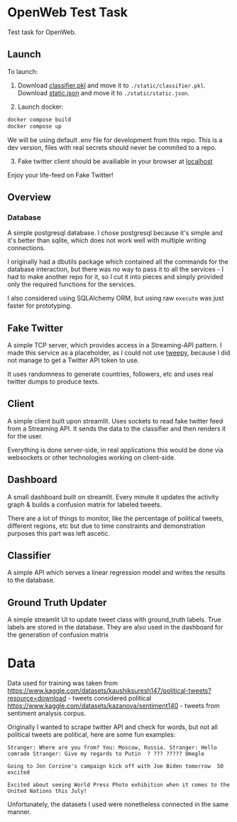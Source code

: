 # OpenWeb Test Task
Test task for OpenWeb.

## Launch
To launch:
1. Download [classifier.pkl](https://drive.google.com/file/d/1YDIzoUq0pnXmR0ybFnZbbB-qodS3B1tc/view?usp=sharing) and move it to `./static/classifier.pkl`. Download [static.json](https://drive.google.com/file/d/10vbUnZpvBnJXzDMv9cw7YILi4_qpyNaW/view?usp=sharing) and move it to `./static/static.json`.

2. Launch docker:
```bash
docker compose build
docker compose up
```
We will be using default .env file for development from this repo. This is a dev version, files with real secrets should never be commited to a repo.

3. Fake twitter client should be availiable in your browser at [localhost](http://localhost)

Enjoy your life-feed on Fake Twitter!

## Overview
### Database
A simple postgresql database. I chose postgresql because it's simple and it's better than sqlite, which does not work well with multiple writing connections.

I originally had a dbutils package which contained all the commands for the database interaction, but there was no way to pass it to all the services - I had to make another repo for it, so I cut it into pieces and simply provided only the required functions for the services.

I also considered using SQLAlchemy ORM, but using raw `execute` was just faster for prototyping.

## Fake Twitter
A simple TCP server, which provides access in a Streaming-API pattern. I made this service as a placeholder, as I could not use [tweepy](https://github.com/tweepy/tweepy), because I did not manage to get a Twitter API token to use.

It uses randomness to generate countries, followers, etc and uses real twitter dumps to produce texts.

## Client
A simple client built upon streamlit. Uses sockets to read fake twitter feed from a Streaming API. It sends the data to the classifier and then renders it for the user.

Everything is done server-side, in real applications this would be done via websockets or other technologies working on client-side.

## Dashboard
A small dashboard built on streamlit. Every minute it updates the activity graph & builds a confusion matrix for labeled tweets.

There are a lot of things to monitor, like the percentage of political tweets, different regions, etc but due to time constraints and demonstration purposes this part was left ascetic.

## Classifier
A simple API which serves a linear regression model and writes the results to the database.

## Ground Truth Updater
A simple streamlit UI to update tweet class with ground_truth labels. True labels are stored in the database. They are also used in the dashboard for the generation of confusion matrix

# Data
Data used for training was taken from https://www.kaggle.com/datasets/kaushiksuresh147/political-tweets?resource=download - tweets considered political
https://www.kaggle.com/datasets/kazanova/sentiment140 - tweets from sentiment analysis corpus.

Originally I wanted to scrape twitter API and check for words, but not all political tweets are political, here are some fun examples:

```
Stranger: Where are you from? You: Moscow, Russia. Stranger: Hello comrade Stranger: Give my regards to Putin  ? ??? ????? Omegle 

Going to Jon Corzine's campaign kick off with Joe Biden tomorrow  SO excited

Excited about seeing World Press Photo exhibition when it comes to the United Nations this July! 
```
Unfortunately, the datasets I used were nonetheless connected in the same manner.